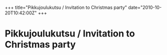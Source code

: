 +++
title="Pikkujoulukutsu / Invitation to Christmas party"
date="2010-10-20T10:42:00Z"
+++

# Pikkujoulukutsu / Invitation to Christmas party




